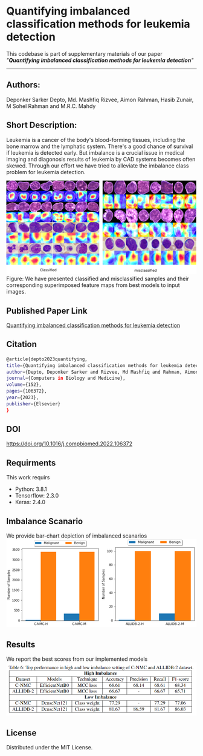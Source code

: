 # Quantifying imbalanced classification methods for leukemia detection 

This codebase is part of supplementary materials of our paper *"__Quantifying imbalanced classification methods for leukemia detection__"*
***
## Authors: 
Deponker Sarker Depto, Md. Mashfiq Rizvee, Aimon Rahman, Hasib Zunair, M Sohel Rahman and M.R.C. Mahdy

## Short Description: 
Leukemia is a cancer of the body's blood-forming tissues, including the bone marrow and the lymphatic system. There's a good chance of survival if leukemia is detected early. But imbalance is a crucial issue in medical imaging and diagonosis results of leukemia by CAD systems becomes often skewed. Through our effort we have tried to alleviate the imbalance class problem for leukemia detection.

<img src="media/New Project.png" width="">
Figure: We have presented classified and misclassified samples and their corresponding superimposed feature maps from best models to input images.

## Published Paper Link
[Quantifying imbalanced classification methods for leukemia detection](https://www.sciencedirect.com/science/article/abs/pii/S0010482522010800)

## Citation
  ```sh
 @article{depto2023quantifying,
  title={Quantifying imbalanced classification methods for leukemia detection},
  author={Depto, Deponker Sarker and Rizvee, Md Mashfiq and Rahman, Aimon and Zunair, Hasib and Rahman, M Sohel and Mahdy, MRC},
  journal={Computers in Biology and Medicine},
  volume={152},
  pages={106372},
  year={2023},
  publisher={Elsevier}
}
  ```

## DOI
https://doi.org/10.1016/j.compbiomed.2022.106372

## Requirments
This work requirs
- Python:     3.8.1
- Tensorflow: 2.3.0
- Keras:      2.4.0

## Imbalance Scanario
We provide bar-chart depiction of imbalanced scanarios
![Imbalance scanario](media/bar-char-imbl.png)


## Results
We report the best scores from our implemented models
![Results of best models](media/results.png)

## License
Distributed under the MIT License.
